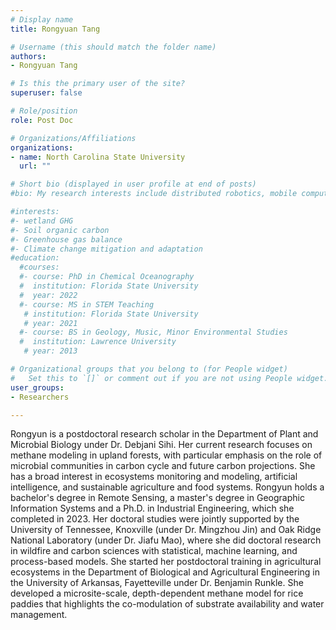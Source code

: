 ```yaml
---
# Display name
title: Rongyuan Tang

# Username (this should match the folder name)
authors:
- Rongyuan Tang

# Is this the primary user of the site?
superuser: false

# Role/position
role: Post Doc

# Organizations/Affiliations
organizations:
- name: North Carolina State University
  url: ""

# Short bio (displayed in user profile at end of posts)
#bio: My research interests include distributed robotics, mobile computing and programmable matter.

#interests:
#- wetland GHG
#- Soil organic carbon
#- Greenhouse gas balance
#- Climate change mitigation and adaptation
#education:
  #courses:
  #- course: PhD in Chemical Oceanography
  #  institution: Florida State University
  #  year: 2022
  #- course: MS in STEM Teaching 
   # institution: Florida State University
   # year: 2021
  #- course: BS in Geology, Music, Minor Environmental Studies
  #  institution: Lawrence University
   # year: 2013

# Organizational groups that you belong to (for People widget)
#   Set this to `[]` or comment out if you are not using People widget.
user_groups:
- Researchers

---
```


Rongyun is a postdoctoral research scholar in the Department of Plant and Microbial Biology under Dr. Debjani Sihi. Her current research focuses on methane modeling in upland forests, with particular emphasis on the role of microbial communities in carbon cycle and future carbon projections. She has a broad interest in ecosystems monitoring and modeling, artificial intelligence, and sustainable agriculture and food systems. Rongyun holds a bachelor's degree in Remote Sensing, a master's degree in Geographic Information Systems and a Ph.D. in Industrial Engineering, which she completed in 2023. Her doctoral studies were jointly supported by the University of Tennessee, Knoxville (under Dr. Mingzhou Jin) and Oak Ridge National Laboratory (under Dr. Jiafu Mao), where she did doctoral research in wildfire and carbon sciences with statistical, machine learning, and process-based models. She started her postdoctoral training in agricultural ecosystems in the Department of Biological and Agricultural Engineering in the University of Arkansas, Fayetteville under Dr. Benjamin Runkle. She developed a microsite-scale, depth-dependent methane model for rice paddies that highlights the co-modulation of substrate availability and water management. 
